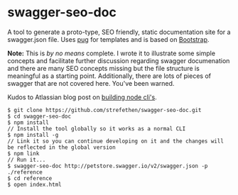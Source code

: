 # swagger-seo-doc

A tool to generate a proto-type, SEO friendly, static documentation site for a swagger.json file. Uses [pug](https://pugjs.org/api/getting-started.html) for templates and is based on [Bootstrap](https://getbootstrap.com/).

**Note:**  This is *by no means* complete. I wrote it to illustrate some simple concepts and facilitate further discussion regarding swagger documenation and there are many SEO concepts missing but the file structure is meaningful as a starting point. Additionally, there are lots of pieces of swagger that are not covered here. You've been warned.

Kudos to Atlassian blog post on [building node cli's](https://developer.atlassian.com/blog/2015/11/scripting-with-node/).

    $ git clone https://github.com/strefethen/swagger-seo-doc.git
    $ cd swagger-seo-doc
    $ npm install
    // Install the tool globally so it works as a normal CLI
    $ npm install -g
    // Link it so you can continue developing on it and the changes will be reflected in the global version
    $ npm link
    // Run it...
    $ swagger-seo-doc http://petstore.swagger.io/v2/swagger.json -p ./reference
    $ cd reference
    $ open index.html
